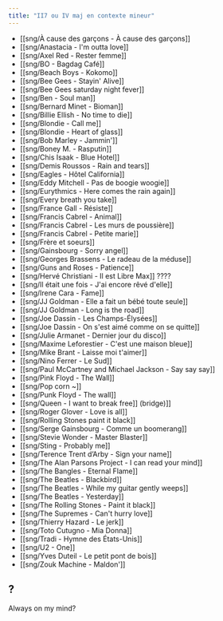 ```yaml
---
title: "II7 ou IV maj en contexte mineur"
---
```


- [[sng/À cause des garçons - À cause des garçons]]
- [[sng/Anastacia - I'm outta love]]
- [[sng/Axel Red - Rester femme]]
- [[sng/BO - Bagdag Café]]
- [[sng/Beach Boys - Kokomo]]
- [[sng/Bee Gees - Stayin' Alive]]
- [[sng/Bee Gees saturday night fever]]
- [[sng/Ben - Soul man]]
- [[sng/Bernard Minet - Bioman]]
- [[sng/Billie Ellish - No time to die]]
- [[sng/Blondie - Call me]]
- [[sng/Blondie - Heart of glass]]
- [[sng/Bob Marley - Jammin']]
- [[sng/Boney M. - Rasputin]]
- [[sng/Chis Isaak - Blue Hotel]]
- [[sng/Demis Roussos - Rain and tears]]
- [[sng/Eagles - Hôtel California]]
- [[sng/Eddy Mitchell - Pas de boogie woogie]]
- [[sng/Eurythmics - Here comes the rain again]]
- [[sng/Every breath you take]]
- [[sng/France Gall - Résiste]]
- [[sng/Francis Cabrel - Animal]]
- [[sng/Francis Cabrel - Les murs de poussière]]
- [[sng/Francis Cabrel - Petite marie]]
- [[sng/Frère et soeurs]]
- [[sng/Gainsbourg - Sorry angel]]
- [[sng/Georges Brassens - Le radeau de la méduse]]
- [[sng/Guns and Roses - Patience]]
- [[sng/Hervé Christiani - Il est Libre Max]] ????
- [[sng/Il était une fois - J'ai encore rêvé d'elle]]
- [[sng/Irene Cara - Fame]]
- [[sng/JJ Goldman - Elle a fait un bébé toute seule]]
- [[sng/JJ Goldman - Long is the road]]
- [[sng/Joe Dassin - Les Champs-Élysées]]
- [[sng/Joe Dassin - On s'est aimé comme on se quitte]]
- [[sng/Julie Armanet - Dernier jour du disco]]
- [[sng/Maxime Leforestier - C'est une maison bleue]]
- [[sng/Mike Brant - Laisse moi t'aimer]]
- [[sng/Nino Ferrer - Le Sud]]
- [[sng/Paul McCartney and Michael Jackson - Say say say]]
- [[sng/Pink Floyd - The Wall]]
- [[sng/Pop corn ~]]
- [[sng/Punk Floyd - The wall]]
- [[sng/Queen - I want to break free]] (bridge)]]
- [[sng/Roger Glover - Love is all]]
- [[sng/Rolling Stones paint it black]]
- [[sng/Serge Gainsbourg - Comme un boomerang]]
- [[sng/Stevie Wonder - Master Blaster]]
- [[sng/Sting - Probably me]]
- [[sng/Terence Trent d’Arby - Sign your name]]
- [[sng/The Alan Parsons Project - I can read your mind]]
- [[sng/The Bangles - Eternal Flame]]
- [[sng/The Beatles - Blackbird]]
- [[sng/The Beatles - While my guitar gently weeps]]
- [[sng/The Beatles - Yesterday]]
- [[sng/The Rolling Stones - Paint it black]]
- [[sng/The Supremes - Can't hurry love]]
- [[sng/Thierry Hazard - Le jerk]]
- [[sng/Toto Cutugno - Mia Donna]]
- [[sng/Tradi - Hymne des États-Unis]]
- [[sng/U2 - One]]
- [[sng/Yves Duteil - Le petit pont de bois]]
- [[sng/Zouk Machine - Maldon']]

## ?

Always on my mind?
